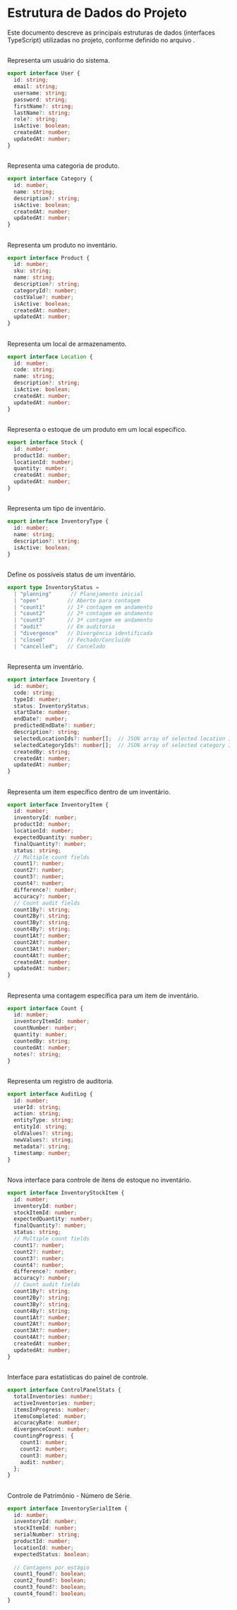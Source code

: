 # Estrutura de Dados do Projeto

Este documento descreve as principais estruturas de dados (interfaces TypeScript) utilizadas no projeto, conforme definido no arquivo <mcfile name="schema.ts" path="c:\Projetos\Locador\locador-inventory\shared\schema.ts"></mcfile>.

## <mcsymbol name="User" filename="schema.ts" path="c:\Projetos\Locador\locador-inventory\shared\schema.ts" startline="3" type="class"></mcsymbol>
Representa um usuário do sistema.
```typescript
export interface User {
  id: string;
  email: string;
  username: string;
  password: string;
  firstName?: string;
  lastName?: string;
  role?: string;
  isActive: boolean;
  createdAt: number;
  updatedAt: number;
}
```

## <mcsymbol name="Category" filename="schema.ts" path="c:\Projetos\Locador\locador-inventory\shared\schema.ts" startline="15" type="class"></mcsymbol>
Representa uma categoria de produto.
```typescript
export interface Category {
  id: number;
  name: string;
  description?: string;
  isActive: boolean;
  createdAt: number;
  updatedAt: number;
}
```

## <mcsymbol name="Product" filename="schema.ts" path="c:\Projetos\Locador\locador-inventory\shared\schema.ts" startline="23" type="class"></mcsymbol>
Representa um produto no inventário.
```typescript
export interface Product {
  id: number;
  sku: string;
  name: string;
  description?: string;
  categoryId?: number;
  costValue?: number;
  isActive: boolean;
  createdAt: number;
  updatedAt: number;
}
```

## <mcsymbol name="Location" filename="schema.ts" path="c:\Projetos\Locador\locador-inventory\shared\schema.ts" startline="33" type="class"></mcsymbol>
Representa um local de armazenamento.
```typescript
export interface Location {
  id: number;
  code: string;
  name: string;
  description?: string;
  isActive: boolean;
  createdAt: number;
  updatedAt: number;
}
```

## <mcsymbol name="Stock" filename="schema.ts" path="c:\Projetos\Locador\locador-inventory\shared\schema.ts" startline="41" type="class"></mcsymbol>
Representa o estoque de um produto em um local específico.
```typescript
export interface Stock {
  id: number;
  productId: number;
  locationId: number;
  quantity: number;
  createdAt: number;
  updatedAt: number;
}
```

## <mcsymbol name="InventoryType" filename="schema.ts" path="c:\Projetos\Locador\locador-inventory\shared\schema.ts" startline="49" type="class"></mcsymbol>
Representa um tipo de inventário.
```typescript
export interface InventoryType {
  id: number;
  name: string;
  description?: string;
  isActive: boolean;
}
```

## <mcsymbol name="InventoryStatus" filename="schema.ts" path="c:\Projetos\Locador\locador-inventory\shared\schema.ts" startline="56" type="class"></mcsymbol>
Define os possíveis status de um inventário.
```typescript
export type InventoryStatus = 
  | "planning"      // Planejamento inicial
  | "open"         // Aberto para contagem
  | "count1"       // 1ª contagem em andamento
  | "count2"       // 2ª contagem em andamento
  | "count3"       // 3ª contagem em andamento
  | "audit"        // Em auditoria
  | "divergence"   // Divergência identificada
  | "closed"       // Fechado/Concluído
  | "cancelled";   // Cancelado
```

## <mcsymbol name="Inventory" filename="schema.ts" path="c:\Projetos\Locador\locador-inventory\shared\schema.ts" startline="67" type="class"></mcsymbol>
Representa um inventário.
```typescript
export interface Inventory {
  id: number;
  code: string;
  typeId: number;
  status: InventoryStatus;
  startDate: number;
  endDate?: number;
  predictedEndDate?: number;
  description?: string;
  selectedLocationIds?: number[];  // JSON array of selected location IDs
  selectedCategoryIds?: number[];  // JSON array of selected category IDs
  createdBy: string;
  createdAt: number;
  updatedAt: number;
}
```

## <mcsymbol name="InventoryItem" filename="schema.ts" path="c:\Projetos\Locador\locador-inventory\shared\schema.ts" startline="82" type="class"></mcsymbol>
Representa um item específico dentro de um inventário.
```typescript
export interface InventoryItem {
  id: number;
  inventoryId: number;
  productId: number;
  locationId: number;
  expectedQuantity: number;
  finalQuantity?: number;
  status: string;
  // Multiple count fields
  count1?: number;
  count2?: number;
  count3?: number;
  count4?: number;
  difference?: number;
  accuracy?: number;
  // Count audit fields
  count1By?: string;
  count2By?: string;
  count3By?: string;
  count4By?: string;
  count1At?: number;
  count2At?: number;
  count3At?: number;
  count4At?: number;
  createdAt: number;
  updatedAt: number;
}
```

## <mcsymbol name="Count" filename="schema.ts" path="c:\Projetos\Locador\locador-inventory\shared\schema.ts" startline="108" type="class"></mcsymbol>
Representa uma contagem específica para um item de inventário.
```typescript
export interface Count {
  id: number;
  inventoryItemId: number;
  countNumber: number;
  quantity: number;
  countedBy: string;
  countedAt: number;
  notes?: string;
}
```

## <mcsymbol name="AuditLog" filename="schema.ts" path="c:\Projetos\Locador\locador-inventory\shared\schema.ts" startline="118" type="class"></mcsymbol>
Representa um registro de auditoria.
```typescript
export interface AuditLog {
  id: number;
  userId: string;
  action: string;
  entityType: string;
  entityId: string;
  oldValues?: string;
  newValues?: string;
  metadata?: string;
  timestamp: number;
}
```

## <mcsymbol name="InventoryStockItem" filename="schema.ts" path="c:\Projetos\Locador\locador-inventory\shared\schema.ts" startline="130" type="class"></mcsymbol>
Nova interface para controle de itens de estoque no inventário.
```typescript
export interface InventoryStockItem {
  id: number;
  inventoryId: number;
  stockItemId: number;
  expectedQuantity: number;
  finalQuantity?: number;
  status: string;
  // Multiple count fields
  count1?: number;
  count2?: number;
  count3?: number;
  count4?: number;
  difference?: number;
  accuracy?: number;
  // Count audit fields
  count1By?: string;
  count2By?: string;
  count3By?: string;
  count4By?: string;
  count1At?: number;
  count2At?: number;
  count3At?: number;
  count4At?: number;
  createdAt: number;
  updatedAt: number;
}
```

## <mcsymbol name="ControlPanelStats" filename="schema.ts" path="c:\Projetos\Locador\locador-inventory\shared\schema.ts" startline="154" type="class"></mcsymbol>
Interface para estatísticas do painel de controle.
```typescript
export interface ControlPanelStats {
  totalInventories: number;
  activeInventories: number;
  itemsInProgress: number;
  itemsCompleted: number;
  accuracyRate: number;
  divergenceCount: number;
  countingProgress: {
    count1: number;
    count2: number;
    count3: number;
    audit: number;
  };
}
```

## <mcsymbol name="InventorySerialItem" filename="schema.ts" path="c:\Projetos\Locador\locador-inventory\shared\schema.ts" startline="168" type="class"></mcsymbol>
Controle de Patrimônio - Número de Série.
```typescript
export interface InventorySerialItem {
  id: number;
  inventoryId: number;
  stockItemId: number;
  serialNumber: string;
  productId: number;
  locationId: number;
  expectedStatus: boolean;
  
  // Contagens por estágio
  count1_found?: boolean;
  count2_found?: boolean;
  count3_found?: boolean;
  count4_found?: boolean;
}
```